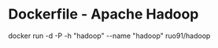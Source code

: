 Dockerfile - Apache Hadoop
==========================

docker run -d -P -h "hadoop" --name "hadoop" ruo91/hadoop
